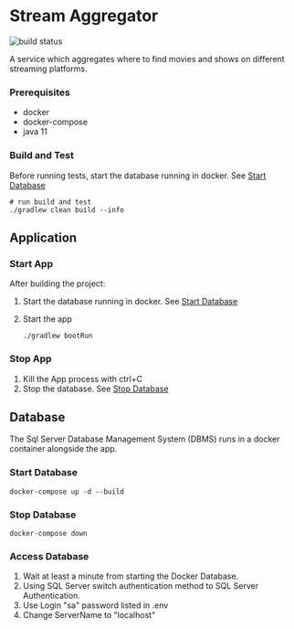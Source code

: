 # Stream Aggregator

![build status](https://github.com/pelletier2017/stream-aggregator/workflows/Build/badge.svg)

A service which aggregates where to find movies and shows on different streaming platforms.

### Prerequisites
- docker
- docker-compose
- java 11

### Build and Test
Before running tests, start the database running in docker. See [Start Database](#start-database)
```
# run build and test
./gradlew clean build --info
```

## Application
### Start App
After building the project:

1. Start the database running in docker. See [Start Database](#start-database)

1. Start the app
    ```
    ./gradlew bootRun
    ```
### Stop App
1. Kill the App process with ctrl+C
1. Stop the database. See [Stop Database](#stop-database)

## Database
The Sql Server Database Management System (DBMS) runs in a docker container alongside the app.
### Start Database
```
docker-compose up -d --build
```

### Stop Database
```
docker-compose down
```

### Access Database
1. Wait at least a minute from starting the Docker Database.
2. Using SQL Server switch authentication method to SQL Server Authentication. 
3. Use Login "sa" password listed in .env
4. Change ServerName to "localhost" 

